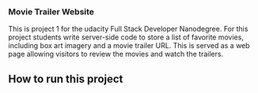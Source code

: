### Movie Trailer Website
This is project 1 for the udacity Full Stack Developer Nanodegree.  For this project students write 
server-side code to store a list of favorite movies, including box art imagery and a movie trailer URL. 
This is served as a web page allowing visitors to review the movies and watch the trailers.

## How to run this project
